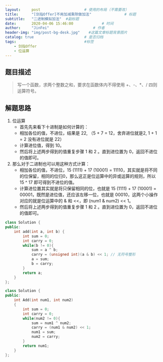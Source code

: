 ```yaml
---
layout:     post                    # 使用的布局（不需要改） 
title:      "[剑指Offer]不用加减乘除做加法"               # 标题  
subtitle:   "二进制模拟加法"  #副标题 
date:       2020-04-06 15:46:00             # 时间 
author:     "JinFei"                    # 作者 
header-img: "img/post-bg-desk.jpg"    #这篇文章标题背景图片 
catalog: true                       # 是否归档 
tags:                               #标签     
    - 剑指Offer
    - 位运算 
---
```


## 题目描述

> 写一个函数，求两个整数之和，要求在函数体内不得使用 +、-、*、/ 四则运算符号。

## 解题思路
1. 位运算
    - 首先先来看下十进制是如何计算的：
    - 相加各位的值，不进位，结果是 22, （5 + 7 = 12，舍弃进位就是2, 1 + 1 = 2 没有进位就是 22）
    - 计算进位值，得到 10。
    - 然后将上述两步得到的值重复步骤 1 和 2 。直到进位置为 0，返回不进位的值即可。
2. 那么对于二进制也可以用这种方式计算：
    - 相加各位的值，不进位，15 (1111) + 17 (10001) = 11110，其实就是将不同的位保留，相同的位归0，那么这正是位运算中的异或运算的规则，所以 15 ^ 17 即可得到不进位的值。
    - 计算进位置其实就是将只保留相同的位，也就是 15 (1111) + 17 (10001) = 00001，既然是进位值，还应该左移一位，也就是 00010，这两个小操作对应的就是位运算中的 & 和 <<，即 (num1 & num2) << 1。
    - 然后将上述两步得到的值重复步骤 1 和 2 。直到进位置为 0，返回不进位的值即可。

```C++
class Solution {
public:
    int add(int a, int b) {
        int sum = 0;
        int carry = 0;
        while(b != 0){
            sum = a ^ b;
            carry = (unsigned int)(a & b) << 1; // 无符号整形
            a = sum;
            b = carry;
        }
        return a;
    }
};
```

```C++
class Solution {
public:
    int Add(int num1, int num2)
    {
        int sum = 0;
        int carry = 0;
        while(num2 != 0){
            sum = num1 ^ num2;
            carry = (num1 & num2) << 1;
            num1 = sum;
            num2 = carry;
        }
        return num1;
    }
};
```

  